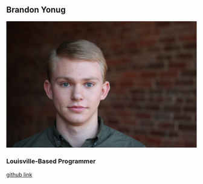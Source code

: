 ## Brandon Yonug

![profile-img](.\assets\profile.JPG)

### Louisville-Based Programmer

[github link](https://github.com/LittleKross47/)
